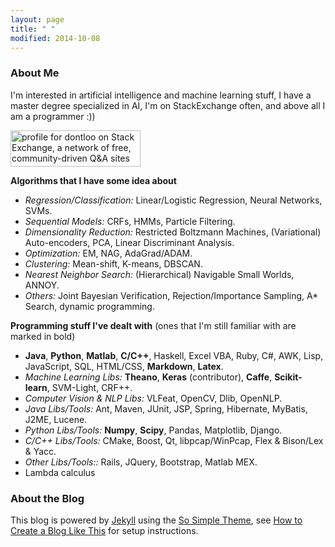 ```yaml
---
layout: page
title: " "
modified: 2014-10-08
---
```

### About Me
I'm interested in artificial intelligence and machine learning stuff, I have a master degree specialized in AI, I'm on StackExchange often, and above all I am a programmer :))

<a href="http://stackexchange.com/users/3648370/dontloo"><img src="http://stackexchange.com/users/flair/3648370.png" width="208" height="58" alt="profile for dontloo on Stack Exchange, a network of free, community-driven Q&amp;A sites" title="profile for dontloo on Stack Exchange, a network of free, community-driven Q&amp;A sites" /></a>

**Algorithms that I have some idea about** 

- *Regression/Classification:* Linear/Logistic Regression, Neural Networks, SVMs.
- *Sequential Models:* CRFs, HMMs, Particle Filtering.
- *Dimensionality Reduction:* Restricted Boltzmann Machines, (Variational) Auto-encoders, PCA, Linear Discriminant Analysis.
- *Optimization:* EM, NAG, AdaGrad/ADAM.
- *Clustering:* Mean-shift, K-means, DBSCAN.
- *Nearest Neighbor Search:* (Hierarchical) Navigable Small Worlds, ANNOY.
- *Others:* Joint Bayesian Verification, Rejection/Importance Sampling, A\* Search, dynamic programming.

**Programming stuff I've dealt with** (ones that I'm still familiar with are marked in bold)  

- **Java**, **Python**, **Matlab**, **C/C++**, Haskell, Excel VBA, Ruby, C#, AWK, Lisp, JavaScript, SQL, HTML/CSS, **Markdown**, **Latex**.
- *Machine Learning Libs:* **Theano**, **Keras** (contributor), **Caffe**, **Scikit-learn**, SVM-Light, CRF++.
- *Computer Vision & NLP Libs:* VLFeat, OpenCV, Dlib, OpenNLP.
- *Java Libs/Tools:* Ant, Maven, JUnit, JSP, Spring, Hibernate, MyBatis, J2ME, Lucene.
- *Python Libs/Tools:*  **Numpy**, **Scipy**, Pandas, Matplotlib, Django.
- *C/C++ Libs/Tools:* CMake, Boost, Qt, libpcap/WinPcap, Flex & Bison/Lex & Yacc.
- *Other Libs/Tools::* Rails, JQuery, Bootstrap, Matlab MEX.
- Lambda calculus

### About the Blog

This blog is powered by [Jekyll](http://jekyllrb.com/) using the [So Simple Theme](https://mmistakes.github.io/so-simple-theme/), see [How to Create a Blog Like This](/blog/how-to) for setup instructions.
